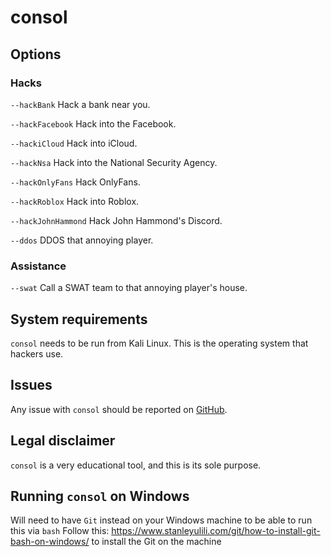 # consol

## Options

### Hacks
`--hackBank`        Hack a bank near you.

`--hackFacebook`    Hack into the Facebook.

`--hackiCloud`      Hack into iCloud.

`--hackNsa`         Hack into the National Security Agency.

`--hackOnlyFans`    Hack OnlyFans.

`--hackRoblox`      Hack into Roblox.

`--hackJohnHammond` Hack John Hammond's Discord.

`--ddos`            DDOS that annoying player.

### Assistance
`--swat`            Call a SWAT team to that annoying player's house.

## System requirements
`consol` needs to be run from Kali Linux. This is the operating system that hackers use.

## Issues
Any issue with `consol` should be reported on [GitHub](https://github.com/moknah/consol/issues).

## Legal disclaimer
`consol` is a very educational tool, and this is its sole purpose.

## Running `consol` on Windows
Will need to have `Git` instead on your Windows machine to be able to run this via `bash`
Follow this: https://www.stanleyulili.com/git/how-to-install-git-bash-on-windows/ to install the Git on the machine